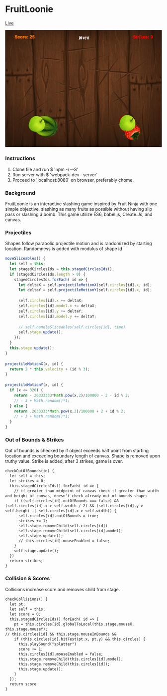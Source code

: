 # FruitLoonie
[Live][live]

![image](assets/FruitLoonie.png)

### Instructions
1. Clone file and run $ 'npm -i --S'
2. Run server with $ 'webpack-dev--server'
3. Proceed to 'localhost:8080' on browser, preferably chome.

### Background
FruitLoonie is an interactive slashing game inspired by Fruit Ninja with one simple objective, slashing as many fruits as possible without having slip pass or slashing a bomb. This game utilize ES6, babel.js, Create.Js, and canvas.

### Projectiles
Shapes follow parabolic projectile motion and is randomized by starting location. Randomness is added with modulus of shape id

``` JavaScript
moveSliceables() {
  let self = this;
  let stagedCirclesIds = this.stagedCirclesIds();
  if (stagedCirclesIds.length > 0) {
    stagedCirclesIds.forEach( id => {
      let deltaX = self.projectileMotionX(self.circles[id].x, id);
      let deltaY = self.projectileMotionY(self.circles[id].x, id);

      self.circles[id].x += deltaX;
      self.circles[id].model.x += deltaX;
      self.circles[id].y += deltaY;
      self.circles[id].model.y += deltaY;

      // self.handleSliceables(self.circles[id], time)
      self.stage.update();
    });
  }
  this.stage.update();
}

projectileMotionX(x, id) {
  return 2 * this.velocity + (id % 3);
}

projectileMotionY(x, id) {
  if (x <= 320) {
    return -.26333333*Math.pow(x,2)/100000 - 2 - id % 2;
    // - 3 + Math.random()*1;
  } else {
    return .2633333*Math.pow(x,2)/100000 + 2 + id % 2;
    // + 3 + Math.random()*1;
  }
}
```

### Out of Bounds & Strikes
Out of bounds is checked by if object exceeds half point from starting location and exceeding boundary length of canvas. Shape is removed upon truthy value. Strike is added, after 3 strikes, game is over.

```JS
checkOutOfBounds(id) {
  let self = this;
  let strikes = 0;
  this.stagedCirclesIds().forEach( id => {
    // if greater than midpoint of canvas check if greater than width and height of canvas, doesn't check already out of bounds shapes
    if ((self.circles[id].outOfBounds === false) && (self.circles[id].x > self.width / 2) && (self.circles[id].y > self.height || self.circles[id].x > self.width)) {
      self.circles[id].outOfBounds = true;
      strikes += 1;
      self.stage.removeChild(self.circles[id])
      self.stage.removeChild(self.circles[id].model);
      self.stage.update();
      // this.circles[id].mouseEnabled = false;
    }
    self.stage.update();
  })
  return strikes;
}
```


### Collision & Scores
Collisions increase score and removes child from stage.

```JS
checkCollisions() {
  let pt;
  let self = this;
  let score = 0;
  this.stagedCirclesIds().forEach( id => {
    pt = this.circles[id].globalToLocal(this.stage.mouseX, this.stage.mouseY);
// this.circles[id] && this.stage.mouseInBounds &&
    if (this.circles[id].hitTest(pt.x, pt.y) && this.circles) {
      this.playSound("splatter")
      score += 1;
      this.circles[id].mouseEnabled = false;
      this.stage.removeChild(this.circles[id].model);
      this.stage.removeChild(this.circles[id]);
      this.stage.update();
    }
  });
  return score
}
```

[live]: https://alexliang.co/FruitLoonie
